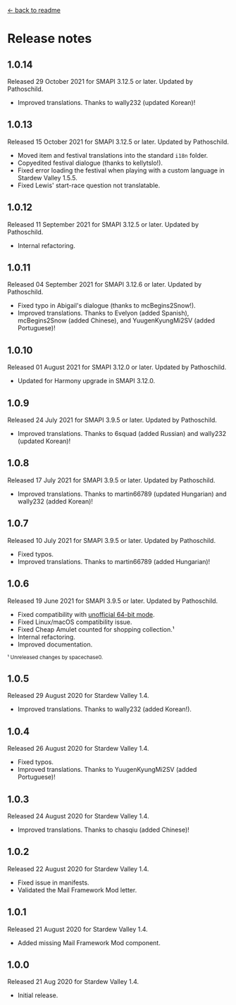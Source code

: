 ﻿﻿[← back to readme](README.md)

# Release notes
## 1.0.14
Released 29 October 2021 for SMAPI 3.12.5 or later. Updated by Pathoschild.

* Improved translations. Thanks to wally232 (updated Korean)!

## 1.0.13
Released 15 October 2021 for SMAPI 3.12.5 or later. Updated by Pathoschild.

* Moved item and festival translations into the standard `i18n` folder.
* Copyedited festival dialogue (thanks to kellytslo!).
* Fixed error loading the festival when playing with a custom language in Stardew Valley 1.5.5.
* Fixed Lewis' start-race question not translatable.

## 1.0.12
Released 11 September 2021 for SMAPI 3.12.5 or later. Updated by Pathoschild.

* Internal refactoring.

## 1.0.11
Released 04 September 2021 for SMAPI 3.12.6 or later. Updated by Pathoschild.

* Fixed typo in Abigail's dialogue (thanks to mcBegins2Snow!).
* Improved translations. Thanks to Evelyon (added Spanish), mcBegins2Snow (added Chinese), and YuugenKyungMi2SV (added Portuguese)!

## 1.0.10
Released 01 August 2021 for SMAPI 3.12.0 or later. Updated by Pathoschild.

* Updated for Harmony upgrade in SMAPI 3.12.0.

## 1.0.9
Released 24 July 2021 for SMAPI 3.9.5 or later. Updated by Pathoschild.

* Improved translations. Thanks to 6squad (added Russian) and wally232 (updated Korean)!

## 1.0.8
Released 17 July 2021 for SMAPI 3.9.5 or later. Updated by Pathoschild.

* Improved translations. Thanks to martin66789 (updated Hungarian) and wally232 (added Korean)!

## 1.0.7
Released 10 July 2021 for SMAPI 3.9.5 or later. Updated by Pathoschild.

* Fixed typos.
* Improved translations. Thanks to martin66789 (added Hungarian)!

## 1.0.6
Released 19 June 2021 for SMAPI 3.9.5 or later. Updated by Pathoschild.

* Fixed compatibility with [unofficial 64-bit mode](https://stardewvalleywiki.com/Modding:Migrate_to_64-bit_on_Windows).
* Fixed Linux/macOS compatibility issue.
* Fixed Cheap Amulet counted for shopping collection.¹
* Internal refactoring.
* Improved documentation.

<sup>¹ Unreleased changes by spacechase0.</sup>

## 1.0.5
Released 29 August 2020 for Stardew Valley 1.4.

* Improved translations. Thanks to wally232 (added Korean!).

## 1.0.4
Released 26 August 2020 for Stardew Valley 1.4.

* Fixed typos.
* Improved translations. Thanks to YuugenKyungMi2SV (added Portuguese)!

## 1.0.3
Released 24 August 2020 for Stardew Valley 1.4.

* Improved translations. Thanks to chasqiu (added Chinese)!

## 1.0.2
Released 22 August 2020 for Stardew Valley 1.4.

* Fixed issue in manifests.
* Validated the Mail Framework Mod letter.

## 1.0.1
Released 21 August 2020 for Stardew Valley 1.4.

* Added missing Mail Framework Mod component.

## 1.0.0
Released 21 Aug 2020 for Stardew Valley 1.4.

* Initial release.

